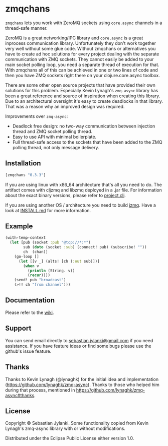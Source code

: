 # zmqchans

`zmqchans` lets you work with ZeroMQ sockets using `core.async` channels in a thread-safe manner.

ZeroMQ is a great networking/IPC library and `core.async` is a great inprocess communication library. Unfortunately they don't work together very well without some glue code. Without zmqchans or alternatives you have to create ad hoc solutions for every project dealing with the separate communication with ZMQ sockets. They cannot easily be added to your main socket polling loop, you need a separate thread of execution for that. With zmqchans all of this can be achieved in one or two lines of code and then you have ZMQ sockets right there on your clojure.core.async toolbox.

There are some other open source projects that have provided their own solutions for this problem. Especially Kevin Lynagh's `zmq-async` library has been a great reference and source of inspiration when creating this library. Due to an architectural oversight it's easy to create deadlocks in that library. That was a reason why an improved design was required.

Improvements over `zmq-async`:

* Deadlock free design: no two-way communication between injection thread and ZMQ socket polling thread.
* Easy to use API with minimal boilerplate.
* Full thread-safe access to the sockets that have been added to the ZMQ polling thread, not only message delivery.

## Installation

```clj
[zmqchans "0.3.3"]
```

If you are using linux with x86_64 architecture that's all you need to do. The artifact comes with cljzmq and libzmq deployed in a .jar file. For information about the exact binary versions, please refer to [project.clj](https://github.com/sjlnk/zmqchans/blob/master/project.clj).

If you are using another OS / architecture you need to build [jzmq](https://github.com/zeromq/jzmq). Have a look at [INSTALL.md](https://github.com/sjlnk/zmqchans/blob/master/INSTALL.md) for more information.

## Example

```clojure
(with-temp-context
  (let [pub (socket :pub "@tcp://*:*")
        sub (doto (socket :sub) (connect! pub) (subscribe! ""))
        ch  (chan)]
    (go-loop []
      (let [[v _] (alts! [ch (:out sub)])]
        (when v
          (println (String. v))
          (recur))))
    (send! pub "broadcast")
    (>!! ch "from channel")))
```

## Documentation

Please refer to the [wiki](https://github.com/sjlnk/zmqchans/wiki).

## Support

You can send email directly to sebastian.jylanki@gmail.com if you need assistance. If you have feature ideas or find some bugs please use the github's issue feature.

## Thanks

Thanks to Kevin Lynagh (@lynaghk) for the initial idea and implementation (https://github.com/lynaghk/zmq-async). Thanks to those who helped him during that process, mentioned in https://github.com/lynaghk/zmq-async#thanks.

## License

Copyright © Sebastian Jylanki. Some functionality copied from Kevin Lynagh's zmq-async library with or without modifications.

Distributed under the Eclipse Public License either version 1.0.
